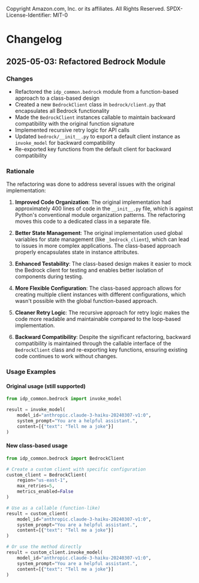 Copyright Amazon.com, Inc. or its affiliates. All Rights Reserved.
SPDX-License-Identifier: MIT-0

# Changelog

## 2025-05-03: Refactored Bedrock Module

### Changes
- Refactored the `idp_common.bedrock` module from a function-based approach to a class-based design
- Created a new `BedrockClient` class in `bedrock/client.py` that encapsulates all Bedrock functionality
- Made the `BedrockClient` instances callable to maintain backward compatibility with the original function signature
- Implemented recursive retry logic for API calls
- Updated `bedrock/__init__.py` to export a default client instance as `invoke_model` for backward compatibility
- Re-exported key functions from the default client for backward compatibility

### Rationale
The refactoring was done to address several issues with the original implementation:

1. **Improved Code Organization**: The original implementation had approximately 400 lines of code in the `__init__.py` file, which is against Python's conventional module organization patterns. The refactoring moves this code to a dedicated class in a separate file.

2. **Better State Management**: The original implementation used global variables for state management (like `_bedrock_client`), which can lead to issues in more complex applications. The class-based approach properly encapsulates state in instance attributes.

3. **Enhanced Testability**: The class-based design makes it easier to mock the Bedrock client for testing and enables better isolation of components during testing.

4. **More Flexible Configuration**: The class-based approach allows for creating multiple client instances with different configurations, which wasn't possible with the global function-based approach.

5. **Cleaner Retry Logic**: The recursive approach for retry logic makes the code more readable and maintainable compared to the loop-based implementation.

6. **Backward Compatibility**: Despite the significant refactoring, backward compatibility is maintained through the callable interface of the `BedrockClient` class and re-exporting key functions, ensuring existing code continues to work without changes.

### Usage Examples

#### Original usage (still supported)
```python
from idp_common.bedrock import invoke_model

result = invoke_model(
    model_id="anthropic.claude-3-haiku-20240307-v1:0",
    system_prompt="You are a helpful assistant.",
    content=[{"text": "Tell me a joke"}]
)
```

#### New class-based usage
```python
from idp_common.bedrock import BedrockClient

# Create a custom client with specific configuration
custom_client = BedrockClient(
    region="us-east-1",
    max_retries=5,
    metrics_enabled=False
)

# Use as a callable (function-like)
result = custom_client(
    model_id="anthropic.claude-3-haiku-20240307-v1:0",
    system_prompt="You are a helpful assistant.",
    content=[{"text": "Tell me a joke"}]
)

# Or use the method directly
result = custom_client.invoke_model(
    model_id="anthropic.claude-3-haiku-20240307-v1:0",
    system_prompt="You are a helpful assistant.",
    content=[{"text": "Tell me a joke"}]
)
```